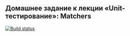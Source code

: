 ## Домашнее задание к лекции «Unit-тестирование»: Matchers
[![Build status](https://ci.appveyor.com/api/projects/status/sa6q919mai03erep?svg=true)](https://ci.appveyor.com/project/yuliakorsak/ajs-3-2-matchers)
